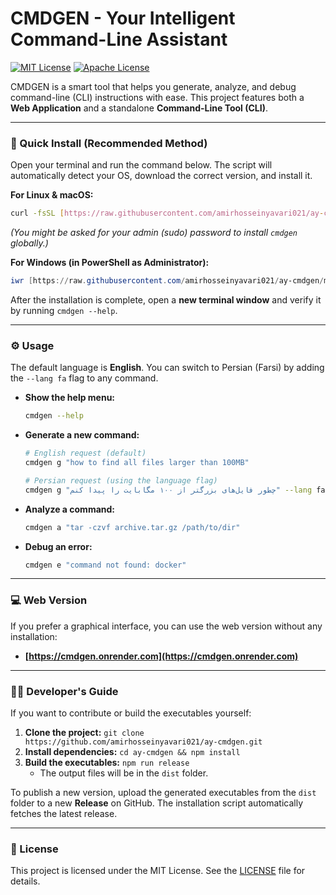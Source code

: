# CMDGEN - Your Intelligent Command-Line Assistant

[![MIT License](https://img.shields.io/badge/License-MIT-green.svg)](LICENSE)
[![Apache License](https://img.shields.io/badge/License-Apache-green.svg)](LICENSE)

CMDGEN is a smart tool that helps you generate, analyze, and debug command-line (CLI) instructions with ease. This project features both a **Web Application** and a standalone **Command-Line Tool (CLI)**.

---

### 🚀 Quick Install (Recommended Method)

Open your terminal and run the command below. The script will automatically detect your OS, download the correct version, and install it.

**For Linux & macOS:**
```bash
curl -fsSL [https://raw.githubusercontent.com/amirhosseinyavari021/ay-cmdgen/main/install.sh](https://raw.githubusercontent.com/amirhosseinyavari021/ay-cmdgen/main/install.sh) | bash
```
*(You might be asked for your admin (sudo) password to install `cmdgen` globally.)*

**For Windows (in PowerShell as Administrator):**
```powershell
iwr [https://raw.githubusercontent.com/amirhosseinyavari021/ay-cmdgen/main/install.ps1](https://raw.githubusercontent.com/amirhosseinyavari021/ay-cmdgen/main/install.ps1) | iex
```

After the installation is complete, open a **new terminal window** and verify it by running `cmdgen --help`.

---

### ⚙️ Usage

The default language is **English**. You can switch to Persian (Farsi) by adding the `--lang fa` flag to any command.

- **Show the help menu:**
  ```bash
  cmdgen --help
  ```

- **Generate a new command:**
  ```bash
  # English request (default)
  cmdgen g "how to find all files larger than 100MB"

  # Persian request (using the language flag)
  cmdgen g "چطور فایل‌های بزرگتر از ۱۰۰ مگابایت را پیدا کنم" --lang fa
  ```

- **Analyze a command:**
  ```bash
  cmdgen a "tar -czvf archive.tar.gz /path/to/dir"
  ```

- **Debug an error:**
  ```bash
  cmdgen e "command not found: docker"
  ```

---

### 💻 Web Version

If you prefer a graphical interface, you can use the web version without any installation:
- **[https://cmdgen.onrender.com](https://cmdgen.onrender.com)**

---

### 👨‍💻 Developer's Guide

If you want to contribute or build the executables yourself:

1.  **Clone the project:** `git clone https://github.com/amirhosseinyavari021/ay-cmdgen.git`
2.  **Install dependencies:** `cd ay-cmdgen && npm install`
3.  **Build the executables:** `npm run release`
    - The output files will be in the `dist` folder.

To publish a new version, upload the generated executables from the `dist` folder to a new **Release** on GitHub. The installation script automatically fetches the latest release.

---

### 📜 License

This project is licensed under the MIT License. See the [LICENSE](LICENSE) file for details.
